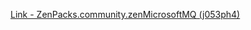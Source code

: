 [Link - ZenPacks.community.zenMicrosoftMQ (j053ph4)](https://github.com/j053ph4/ZenPacks.community.zenMicrosoftMQ)
